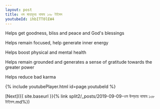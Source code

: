 ```yaml
---
layout: post
title: ওম মাহাহৃদয় নামায ১০৮ টাইমস
youtubeId: ihbITT0lEW4
---
```

 
 
Helps get goodness, bliss and peace and God's blessings
 
Helps remain focused, help generate inner energy 
 
Helps boost physical and mental health 
 
Helps remain grounded and generates a sense of gratitude towards the greater power 
 
Helps reduce bad karma
 
 
 
 


{% include youtubePlayer.html id=page.youtubeId %}
 
[Next]({{ site.baseurl }}{% link  split2/_posts/2019-09-09-ওম উগড়ায় নামায ১০৮ টাইমস.md%})
 
